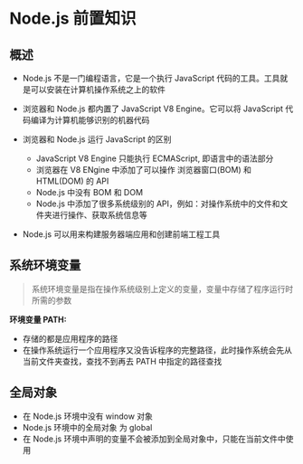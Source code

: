 # Node.js 前置知识

## 概述

- Node.js 不是一门编程语言，它是一个执行 JavaScript 代码的工具。工具就是可以安装在计算机操作系统之上的软件

- 浏览器和 Node.js 都内置了 JavaScript V8 Engine。它可以将 JavaScript 代码编译为计算机能够识别的机器代码

- 浏览器和 Node.js 运行 JavaScript 的区别

  - JavaScript V8 Engine 只能执行 ECMAScript, 即语言中的语法部分
  - 浏览器在 V8 ENgine 中添加了可以操作 浏览器窗口(BOM) 和 HTML(DOM) 的 API
  - Node.js 中没有 BOM 和 DOM
  - Node.js 中添加了很多系统级别的 API，例如：对操作系统中的文件和文件夹进行操作、获取系统信息等

- Node.js 可以用来构建服务器端应用和创建前端工程工具

## 系统环境变量

> 系统环境变量是指在操作系统级别上定义的变量，变量中存储了程序运行时所需的参数

**环境变量 PATH:**

- 存储的都是应用程序的路径
- 在操作系统运行一个应用程序又没告诉程序的完整路径，此时操作系统会先从当前文件夹查找，查找不到再去 PATH 中指定的路径查找

## 全局对象

- 在 Node.js 环境中没有 window 对象
- Node.js 环境中的全局对象 为 global
- 在 Node.js 环境中声明的变量不会被添加到全局对象中，只能在当前文件中使用
